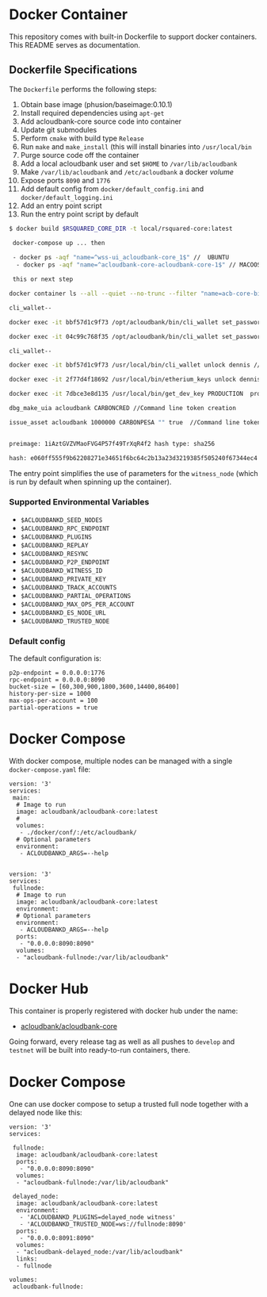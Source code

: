 # Docker Container

This repository comes with built-in Dockerfile to support docker
containers. This README serves as documentation.

## Dockerfile Specifications

The `Dockerfile` performs the following steps:

1. Obtain base image (phusion/baseimage:0.10.1)
2. Install required dependencies using `apt-get`
3. Add acloudbank-core source code into container
4. Update git submodules
5. Perform `cmake` with build type `Release`
6. Run `make` and `make_install` (this will install binaries into `/usr/local/bin`
7. Purge source code off the container
8. Add a local acloudbank user and set `$HOME` to `/var/lib/acloudbank`
9. Make `/var/lib/acloudbank` and `/etc/acloudbank` a docker *volume*
10. Expose ports `8090` and `1776`
11. Add default config from `docker/default_config.ini` and
    `docker/default_logging.ini`
12. Add an entry point script
13. Run the entry point script by default


```sh
$ docker build $RSQUARED_CORE_DIR -t local/rsquared-core:latest

 docker-compose up ... then
 
 - docker ps -aqf "name=^wss-ui_acloudbank-core_1$" //  UBUNTU
  - docker ps -aqf "name=^acloudbank-core-acloudbank-core-1$" // MACOOS

 this or next step

docker container ls --all --quiet --no-trunc --filter "name=acb-core-bitshares-core-1"  // 1st step…

cli_wallet--

docker exec -it bbf57d1c9f73 /opt/acloudbank/bin/cli_wallet set_password. /// Working 2nd macos

docker exec -it 04c99c768f35 /opt/acloudbank/bin/cli_wallet set_password ubuntu

cli_wallet--

docker exec -it bbf57d1c9f73 /usr/local/bin/cli_wallet unlock dennis /// Working 2nd step

docker exec -it 2f77d4f18692 /usr/local/bin/etherium_keys unlock dennis /// Working 2nd step

docker exec -it 7dbce3e8d135 /usr/local/bin/get_dev_key PRODUCTION  productionkey6 productionkey7 productionkey8 productionkey9 productionkey10 productionkey11

dbg_make_uia acloudbank CARBONCRED //Command line token creation

issue_asset acloudbank 1000000 CARBONPESA "" true  //Command line token issuing


preimage: 1iAztGVZVMaoFVG4P57f49TrXqR4f2 hash type: sha256

hash: e060ff555f9b62208271e34651f6bc64c2b13a23d3219385f505240f67344ec4 preimage size: 30

```

The entry point simplifies the use of parameters for the `witness_node`
(which is run by default when spinning up the container).

### Supported Environmental Variables

* `$ACLOUDBANKD_SEED_NODES`
* `$ACLOUDBANKD_RPC_ENDPOINT`
* `$ACLOUDBANKD_PLUGINS`
* `$ACLOUDBANKD_REPLAY`
* `$ACLOUDBANKD_RESYNC`
* `$ACLOUDBANKD_P2P_ENDPOINT`
* `$ACLOUDBANKD_WITNESS_ID`
* `$ACLOUDBANKD_PRIVATE_KEY`
* `$ACLOUDBANKD_TRACK_ACCOUNTS`
* `$ACLOUDBANKD_PARTIAL_OPERATIONS`
* `$ACLOUDBANKD_MAX_OPS_PER_ACCOUNT`
* `$ACLOUDBANKD_ES_NODE_URL`
* `$ACLOUDBANKD_TRUSTED_NODE`

### Default config



The default configuration is:

    p2p-endpoint = 0.0.0.0:1776
    rpc-endpoint = 0.0.0.0:8090
    bucket-size = [60,300,900,1800,3600,14400,86400]
    history-per-size = 1000
    max-ops-per-account = 100
    partial-operations = true

# Docker Compose

With docker compose, multiple nodes can be managed with a single
`docker-compose.yaml` file:

    version: '3'
    services:
     main:
      # Image to run
      image: acloudbank/acloudbank-core:latest
      # 
      volumes:
       - ./docker/conf/:/etc/acloudbank/
      # Optional parameters
      environment:
       - ACLOUDBANKD_ARGS=--help


    version: '3'
    services:
     fullnode:
      # Image to run
      image: acloudbank/acloudbank-core:latest
      environment:
      # Optional parameters
      environment:
       - ACLOUDBANKD_ARGS=--help
      ports:
       - "0.0.0.0:8090:8090"
      volumes:
      - "acloudbank-fullnode:/var/lib/acloudbank"


# Docker Hub

This container is properly registered with docker hub under the name:

* [acloudbank/acloudbank-core](https://hub.docker.com/r/acloudbank/acloudbank-core/)

Going forward, every release tag as well as all pushes to `develop` and
`testnet` will be built into ready-to-run containers, there.

# Docker Compose

One can use docker compose to setup a trusted full node together with a
delayed node like this:

```
version: '3'
services:

 fullnode:
  image: acloudbank/acloudbank-core:latest
  ports:
   - "0.0.0.0:8090:8090"
  volumes:
  - "acloudbank-fullnode:/var/lib/acloudbank"

 delayed_node:
  image: acloudbank/acloudbank-core:latest
  environment:
   - 'ACLOUDBANKD_PLUGINS=delayed_node witness'
   - 'ACLOUDBANKD_TRUSTED_NODE=ws://fullnode:8090'
  ports:
   - "0.0.0.0:8091:8090"
  volumes:
  - "acloudbank-delayed_node:/var/lib/acloudbank"
  links: 
  - fullnode

volumes:
 acloudbank-fullnode:
```
